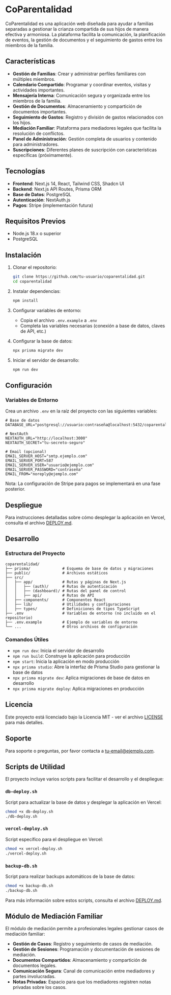 # CoParentalidad

CoParentalidad es una aplicación web diseñada para ayudar a familias separadas a gestionar la crianza compartida de sus hijos de manera efectiva y armoniosa. La plataforma facilita la comunicación, la planificación de eventos, la gestión de documentos y el seguimiento de gastos entre los miembros de la familia.

## Características

- **Gestión de Familias**: Crear y administrar perfiles familiares con múltiples miembros.
- **Calendario Compartido**: Programar y coordinar eventos, visitas y actividades importantes.
- **Mensajería Interna**: Comunicación segura y organizada entre los miembros de la familia.
- **Gestión de Documentos**: Almacenamiento y compartición de documentos importantes.
- **Seguimiento de Gastos**: Registro y división de gastos relacionados con los hijos.
- **Mediación Familiar**: Plataforma para mediadores legales que facilita la resolución de conflictos.
- **Panel de Administración**: Gestión completa de usuarios y contenido para administradores.
- **Suscripciones**: Diferentes planes de suscripción con características específicas (próximamente).

## Tecnologías

- **Frontend**: Next.js 14, React, Tailwind CSS, Shadcn UI
- **Backend**: Next.js API Routes, Prisma ORM
- **Base de Datos**: PostgreSQL
- **Autenticación**: NextAuth.js
- **Pagos**: Stripe (implementación futura)

## Requisitos Previos

- Node.js 18.x o superior
- PostgreSQL

## Instalación

1. Clonar el repositorio:
   ```bash
   git clone https://github.com/tu-usuario/coparentalidad.git
   cd coparentalidad
   ```

2. Instalar dependencias:
   ```bash
   npm install
   ```

3. Configurar variables de entorno:
   - Copia el archivo `.env.example` a `.env`
   - Completa las variables necesarias (conexión a base de datos, claves de API, etc.)

4. Configurar la base de datos:
   ```bash
   npx prisma migrate dev
   ```

5. Iniciar el servidor de desarrollo:
   ```bash
   npm run dev
   ```

## Configuración

### Variables de Entorno

Crea un archivo `.env` en la raíz del proyecto con las siguientes variables:

```
# Base de datos
DATABASE_URL="postgresql://usuario:contraseña@localhost:5432/coparentalidad"

# NextAuth
NEXTAUTH_URL="http://localhost:3000"
NEXTAUTH_SECRET="tu-secreto-seguro"

# Email (opcional)
EMAIL_SERVER_HOST="smtp.ejemplo.com"
EMAIL_SERVER_PORT=587
EMAIL_SERVER_USER="usuario@ejemplo.com"
EMAIL_SERVER_PASSWORD="contraseña"
EMAIL_FROM="noreply@ejemplo.com"
```

Nota: La configuración de Stripe para pagos se implementará en una fase posterior.

## Despliegue

Para instrucciones detalladas sobre cómo desplegar la aplicación en Vercel, consulta el archivo [DEPLOY.md](./DEPLOY.md).

## Desarrollo

### Estructura del Proyecto

```
coparentalidad/
├── prisma/              # Esquema de base de datos y migraciones
├── public/              # Archivos estáticos
├── src/
│   ├── app/             # Rutas y páginas de Next.js
│   │   ├── (auth)/      # Rutas de autenticación
│   │   ├── (dashboard)/ # Rutas del panel de control
│   │   ├── api/         # Rutas de API
│   ├── components/      # Componentes React
│   ├── lib/             # Utilidades y configuraciones
│   ├── types/           # Definiciones de tipos TypeScript
├── .env                 # Variables de entorno (no incluido en el repositorio)
├── .env.example         # Ejemplo de variables de entorno
└── ...                  # Otros archivos de configuración
```

### Comandos Útiles

- `npm run dev`: Inicia el servidor de desarrollo
- `npm run build`: Construye la aplicación para producción
- `npm start`: Inicia la aplicación en modo producción
- `npx prisma studio`: Abre la interfaz de Prisma Studio para gestionar la base de datos
- `npx prisma migrate dev`: Aplica migraciones de base de datos en desarrollo
- `npx prisma migrate deploy`: Aplica migraciones en producción

## Licencia

Este proyecto está licenciado bajo la Licencia MIT - ver el archivo [LICENSE](LICENSE) para más detalles.

## Soporte

Para soporte o preguntas, por favor contacta a [tu-email@ejemplo.com](mailto:tu-email@ejemplo.com).

## Scripts de Utilidad

El proyecto incluye varios scripts para facilitar el desarrollo y el despliegue:

### `db-deploy.sh`

Script para actualizar la base de datos y desplegar la aplicación en Vercel:

```bash
chmod +x db-deploy.sh
./db-deploy.sh
```

### `vercel-deploy.sh`

Script específico para el despliegue en Vercel:

```bash
chmod +x vercel-deploy.sh
./vercel-deploy.sh
```

### `backup-db.sh`

Script para realizar backups automáticos de la base de datos:

```bash
chmod +x backup-db.sh
./backup-db.sh
```

Para más información sobre estos scripts, consulta el archivo [DEPLOY.md](./DEPLOY.md).

## Módulo de Mediación Familiar

El módulo de mediación permite a profesionales legales gestionar casos de mediación familiar:

- **Gestión de Casos**: Registro y seguimiento de casos de mediación.
- **Gestión de Sesiones**: Programación y documentación de sesiones de mediación.
- **Documentos Compartidos**: Almacenamiento y compartición de documentos legales.
- **Comunicación Segura**: Canal de comunicación entre mediadores y partes involucradas.
- **Notas Privadas**: Espacio para que los mediadores registren notas privadas sobre los casos.
